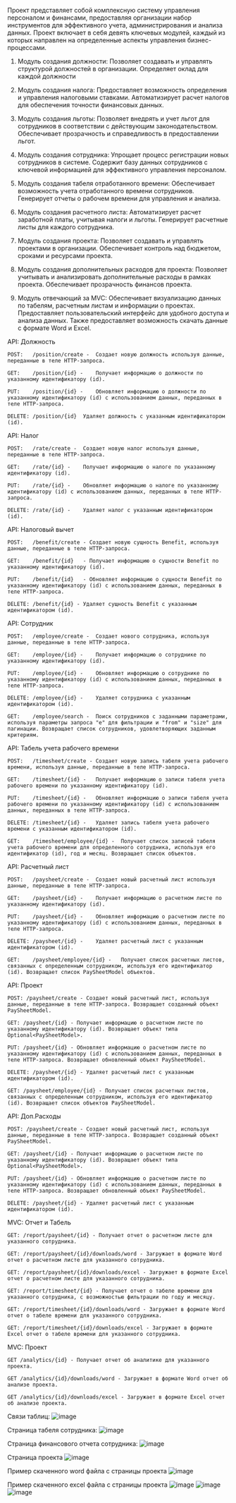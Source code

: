 Проект представляет собой комплексную систему управления персоналом и финансами, предоставляя организации набор инструментов для эффективного учета, администрирования и анализа данных. Проект включает в себя девять ключевых модулей, каждый из которых направлен на определенные аспекты управления бизнес-процессами.

  1) Модуль создания должности:
  Позволяет создавать и управлять структурой должностей в организации.
  Определяет оклад для каждой должности
  
  2) Модуль создания налога:
  Предоставляет возможность определения и управления налоговыми ставками.
  Автоматизирует расчет налогов для обеспечения точности финансовых данных.
  
  3) Модуль создания льготы:
  Позволяет внедрять и учет льгот для сотрудников в соответствии с действующим законодательством.
  Обеспечивает прозрачность и справедливость в предоставлении льгот.
  
  4) Модуль создания сотрудника:
  Упрощает процесс регистрации новых сотрудников в системе.
  Содержит базу данных сотрудников с ключевой информацией для эффективного управления персоналом.
  
  5) Модуль создания табеля отработанного времени:
  Обеспечивает возможность учета отработанного времени сотрудников.
  Генерирует отчеты о рабочем времени для управления и анализа.
  
  6) Модуль создания расчетного листа:
  Автоматизирует расчет заработной платы, учитывая налоги и льготы.
  Генерирует расчетные листы для каждого сотрудника.
  
  7) Модуль создания проекта:
  Позволяет создавать и управлять проектами в организации.
  Обеспечивает контроль над бюджетом, сроками и ресурсами проекта.
  
  8) Модуль создания дополнительных расходов для проекта:
  Позволяет учитывать и анализировать дополнительные расходы в рамках проекта.
  Обеспечивает прозрачность финансов проекта.
  
  9) Модуль отвечающий за MVC:
  Обеспечивает визуализацию данных по табелям, расчетным листам и информации о проектах.
  Предоставляет пользовательский интерфейс для удобного доступа и анализа данных.
  Также предоставляет возможность скачать данные с формате Word и Excel.

API: Должность

    POST:	/position/create -	Создает новую должность используя данные, переданные в теле HTTP-запроса.
    
    GET:	/position/{id} -	Получает информацию о должности по указанному идентификатору (id).
    
    PUT:	/position/{id} -	Обновляет информацию о должности по указанному идентификатору (id) с использованием данных, переданных в теле HTTP-запроса.
    
    DELETE:	/position/{id}	Удаляет должность с указанным идентификатором (id).

API: Налог

    POST:	/rate/create -	Создает новую налог используя данные, переданные в теле HTTP-запроса.
    
    GET:	/rate/{id} -	Получает информацию о налоге по указанному идентификатору (id).
    
    PUT:	/rate/{id} -	Обновляет информацию о налоге по указанному идентификатору (id) с использованием данных, переданных в теле HTTP-запроса.
    
    DELETE:	/rate/{id} -	Удаляет налог с указанным идентификатором (id).

API: Налоговый вычет

    POST:	/benefit/create	- Создает новую сущность Benefit, используя данные, переданные в теле HTTP-запроса.
    
    GET:	/benefit/{id}	- Получает информацию о сущности Benefit по указанному идентификатору (id).
    
    PUT:	/benefit/{id}	- Обновляет информацию о сущности Benefit по указанному идентификатору (id) с использованием данных, переданных в теле HTTP-запроса.
    
    DELETE:	/benefit/{id} -	Удаляет сущность Benefit с указанным идентификатором (id).

API: Сотрудник

    POST:	/employee/create -	Создает нового сотрудника, используя данные, переданные в теле HTTP-запроса.
    
    GET:	/employee/{id} -	Получает информацию о сотруднике по указанному идентификатору (id).
    
    PUT:	/employee/{id} -	Обновляет информацию о сотруднике по указанному идентификатору (id) с использованием данных, переданных в теле HTTP-запроса.
    
    DELETE:	/employee/{id} -	Удаляет сотрудника с указанным идентификатором (id).
    
    GET:	/employee/search -	Поиск сотрудников с заданными параметрами, используя параметры запроса "e" для фильтрации и "from" и "size" для пагинации. Возвращает список сотрудников, удовлетворяющих заданным критериям.

API: Табель учета рабочего времени

    POST:	/timesheet/create -	Создает новую запись табеля учета рабочего времени, используя данные, переданные в теле HTTP-запроса.
    
    GET:	/timesheet/{id} -	Получает информацию о записи табеля учета рабочего времени по указанному идентификатору (id).
    
    PUT:	/timesheet/{id} -	Обновляет информацию о записи табеля учета рабочего времени по указанному идентификатору (id) с использованием данных, переданных в теле HTTP-запроса.
    
    DELETE:	/timesheet/{id} -	Удаляет запись табеля учета рабочего времени с указанным идентификатором (id).
    
    GET:	/timesheet/employee/{id} -	Получает список записей табеля учета рабочего времени для определенного сотрудника, используя его идентификатор (id), год и месяц. Возвращает список объектов.

API: Расчетный лист

    POST:	/paysheet/create -	Создает новый расчетный лист используя данные, переданные в теле HTTP-запроса.
    
    GET:	/paysheet/{id} -	Получает информацию о расчетном листе по указанному идентификатору (id).
    
    PUT:	/paysheet/{id} -	Обновляет информацию о расчетном листе по указанному идентификатору (id) с использованием данных, переданных в теле HTTP-запроса.
    
    DELETE:	/paysheet/{id} -	Удаляет расчетный лист с указанным идентификатором (id).
    
    GET:	/paysheet/employee/{id} -	Получает список расчетных листов, связанных с определенным сотрудником, используя его идентификатор (id). Возвращает список PaySheetModel объектов.

API: Проект

    POST: /paysheet/create - Создает новый расчетный лист, используя данные, переданные в теле HTTP-запроса. Возвращает созданный объект PaySheetModel.
    
    GET: /paysheet/{id} - Получает информацию о расчетном листе по указанному идентификатору (id). Возвращает объект типа Optional<PaySheetModel>.
    
    PUT: /paysheet/{id} - Обновляет информацию о расчетном листе по указанному идентификатору (id) с использованием данных, переданных в теле HTTP-запроса. Возвращает обновленный объект PaySheetModel.
    
    DELETE: /paysheet/{id} - Удаляет расчетный лист с указанным идентификатором (id).
    
    GET: /paysheet/employee/{id} - Получает список расчетных листов, связанных с определенным сотрудником, используя его идентификатор (id). Возвращает список объектов PaySheetModel.

API: Доп.Расходы

    POST: /paysheet/create - Создает новый расчетный лист, используя данные, переданные в теле HTTP-запроса. Возвращает созданный объект PaySheetModel.
    
    GET: /paysheet/{id} - Получает информацию о расчетном листе по указанному идентификатору (id). Возвращает объект типа Optional<PaySheetModel>.
    
    PUT: /paysheet/{id} - Обновляет информацию о расчетном листе по указанному идентификатору (id) с использованием данных, переданных в теле HTTP-запроса. Возвращает обновленный объект PaySheetModel.
    
    DELETE: /paysheet/{id} - Удаляет расчетный лист с указанным идентификатором (id).

MVC: Отчет и Табель

    GET: /report/paysheet/{id} - Получает отчет о расчетном листе для указанного сотрудника.
    
    GET: /report/paysheet/{id}/downloads/word - Загружает в формате Word отчет о расчетном листе для указанного сотрудника.
    
    GET: /report/paysheet/{id}/downloads/excel - Загружает в формате Excel отчет о расчетном листе для указанного сотрудника.
    
    GET: /report/timesheet/{id} - Получает отчет о табеле времени для указанного сотрудника, с возможностью фильтрации по году и месяцу.
    
    GET: /report/timesheet/{id}/downloads/word - Загружает в формате Word отчет о табеле времени для указанного сотрудника.
    
    GET: /report/timesheet/{id}/downloads/excel - Загружает в формате Excel отчет о табеле времени для указанного сотрудника.

MVC: Проект

    GET /analytics/{id} - Получает отчет об аналитике для указанного проекта.
    
    GET /analytics/{id}/downloads/word - Загружает в формате Word отчет об анализе проекта.
    
    GET /analytics/{id}/downloads/excel - Загружает в формате Excel отчет об анализе проекта.

Связи таблиц:
![image](https://github.com/slabada/SalarySage/assets/82341789/7dec7be1-913d-417a-b547-6df8e61fd8a8)

Страница табеля сотрудника:
![image](https://github.com/slabada/SalarySage/assets/82341789/d51fef90-d1cd-4c86-8a02-57ed2768a7ba)

Страница финансового отчета сотрудника:
![image](https://github.com/slabada/SalarySage/assets/82341789/c1e4b471-f9f9-474c-9ef0-b7797f553aa5)

Страница проекта
![image](https://github.com/slabada/SalarySage/assets/82341789/77485a43-2712-4c2e-b4d5-af68ce9c16f0)

Пример скаченного word файла с страницы проекта
![image](https://github.com/slabada/SalarySage/assets/82341789/addd0b4b-6095-4535-b04c-2a47094f9cc3)

Пример скаченного excel файла с страницы проекта
![image](https://github.com/slabada/SalarySage/assets/82341789/7bd7ae83-40e9-4ea0-a325-58a590e00dc3)
![image](https://github.com/slabada/SalarySage/assets/82341789/889f20f6-76c2-4163-8244-40004e40ef5c)
![image](https://github.com/slabada/SalarySage/assets/82341789/a1323179-dfb2-421e-9ac5-24ee960b48bb)
